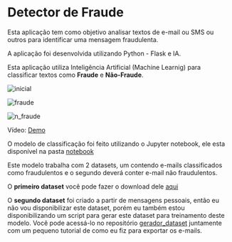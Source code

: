 
  

# Detector de Fraude

  


Esta aplicação tem como objetivo analisar textos de e-mail ou SMS ou outros para identificar uma mensagem fraudulenta.

A aplicação foi desenvolvida utilizando Python - Flask e IA.


Esta aplicação utiliza Inteligência Artificial (Machine Learnig) para classificar textos como **Fraude** e **Não-Fraude**.

  

  

![inicial](https://github.com/rogeriodeoliveira/flask_api_ai_fraud/blob/master/tela_inicial.png)

  

  

![fraude](https://github.com/rogeriodeoliveira/flask_api_ai_fraud/blob/master/tela_fraude.png)

  

  

![n_fraude](https://github.com/rogeriodeoliveira/flask_api_ai_fraud/blob/master/tela_n_fraude.png)

  

  

Vídeo: [Demo](https://youtu.be/Qw4TNMLDzC0)

  

O modelo de classificação foi feito utilizando o Jupyter notebook, ele esta disponível na pasta [notebook](https://github.com/rogeriodeoliveira/detector_fraude/blob/master/notebook/Fraud_Detect.ipynb)

  

Este modelo trabalha com 2 datasets, um contendo e-mails classificados como fraudulentos e o segundo deverá conter e-mail não fraudulentos.

O **primeiro dataset** você pode fazer o download dele [aqui](https://github.com/rogeriodeoliveira/detector_fraude/blob/master/fraude.csv)

O **segundo dataset** foi criado a partir de mensagens pessoais, então eu não vou disponibilizar este dataset, porém eu também estou disponibilizando um script para gerar este dataset para treinamento deste modelo. Você pode acessá-lo no repositório [gerador_dataset](https://github.com/rogeriodeoliveira/gerador_dataset) juntamente com um pequeno tutorial de como eu fiz para exportar os e-mails.
